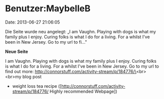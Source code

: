 Benutzer:MaybelleB
==================

Date: 2013-06-27 21:06:05

Die Seite wurde neu angelegt: „I am Vaughn. Playing with dogs is what my
family plus I enjoy. Curing folks is what I do for a living. For a
whilst I\'ve been in New Jersey. Go to my url to fi..."

**Neue Seite**

<div>

I am Vaughn. Playing with dogs is what my family plus I enjoy. Curing
folks is what I do for a living. For a whilst I\'ve been in New Jersey.
Go to my url to find out more:
http://connorstuff.com/activity-stream/p/184776/\<br\>\<br\>my blog post
- weight loss tea recipe
(\[http://connorstuff.com/activity-stream/p/184776/ Highly recommended
Webpage\])

</div>
